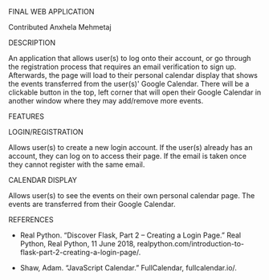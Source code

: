 FINAL WEB APPLICATION

Contributed Anxhela Mehmetaj 

DESCRIPTION

An application that allows user(s) to log onto their account, or go through
the registration process that requires an email verification to sign up. 
Afterwards, the page will load to their personal calendar display that shows
the events transferred from the user(s)' Google Calendar. There will be a 
clickable button in the top, left corner that will open their Google Calendar 
in another window where they may add/remove more events.

FEATURES

LOGIN/REGISTRATION

Allows user(s) to create a new login account. If the user(s) already has an account, they can 
log on to access their page. If the email is taken once they cannot register with the same email.

CALENDAR DISPLAY

Allows user(s) to see the events on their own personal calendar page. The events are
transferred from their Google Calendar. 

REFERENCES

- Real Python. “Discover Flask, Part 2 – Creating a Login Page.” Real Python, Real Python, 11 June 2018, realpython.com/introduction-to-flask-part-2-creating-a-login-page/.

- Shaw, Adam. “JavaScript Calendar.” FullCalendar, fullcalendar.io/.